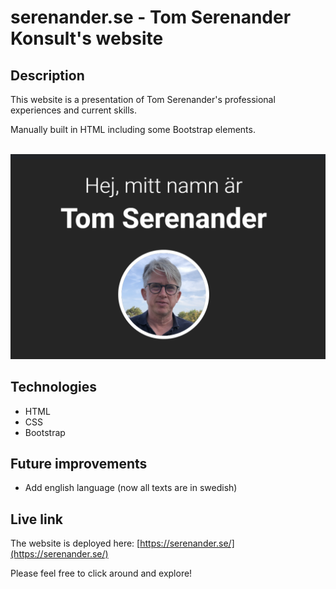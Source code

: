 # serenander.se - Tom Serenander Konsult's website

## Description
This website is a presentation of Tom Serenander's professional experiences and current skills.

Manually built in HTML including some Bootstrap elements.

<br/>
<img src="img/readme-screenshot.png" alt="Screenshot of website." width="600px"/>

## Technologies
- HTML
- CSS
- Bootstrap

## Future improvements
- Add english language (now all texts are in swedish)

## Live link
The website is deployed here:
[https://serenander.se/](https://serenander.se/)

Please feel free to click around and explore!
